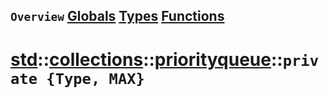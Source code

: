 ## `Overview` [Globals](./globals.md) [Types](./types.md) [Functions](./functions.md)
# [std](./../../../std.md)::[collections](./../../collections.md)::[priorityqueue](./../priorityqueue.md)::`private {Type, MAX}`
